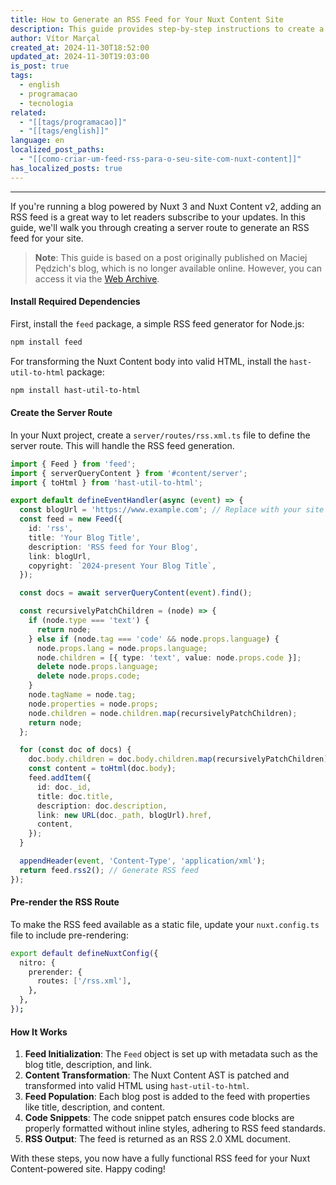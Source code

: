 ```yaml
---
title: How to Generate an RSS Feed for Your Nuxt Content Site
description: This guide provides step-by-step instructions to create a server route that generates an RSS feed for your site.
author: Vítor Marçal
created_at: 2024-11-30T18:52:00
updated_at: 2024-11-30T19:03:00
is_post: true
tags:
  - english
  - programacao
  - tecnologia
related:
  - "[[tags/programacao]]"
  - "[[tags/english]]"
language: en
localized_post_paths:
  - "[[como-criar-um-feed-rss-para-o-seu-site-com-nuxt-content]]"
has_localized_posts: true
---
```

----

If you're running a blog powered by Nuxt 3 and Nuxt Content v2, adding an RSS feed is a great way to let readers subscribe to your updates. In this guide, we'll walk you through creating a server route to generate an RSS feed for your site.

> **Note**: This guide is based on a post originally published on Maciej Pędzich's blog, which is no longer available online. However, you can access it via the [Web Archive](https://web.archive.org/web/20220802163409/https://journal.maciejpedzi.ch/generating-rss-feeds-for-a-nuxt-content-site).

####  Install Required Dependencies

First, install the `feed` package, a simple RSS feed generator for Node.js:

```bash
npm install feed
```
For transforming the Nuxt Content body into valid HTML, install the `hast-util-to-html` package:

```bash
npm install hast-util-to-html
```

#### Create the Server Route

In your Nuxt project, create a `server/routes/rss.xml.ts` file to define the server route. This will handle the RSS feed generation.

```typescript
import { Feed } from 'feed';
import { serverQueryContent } from '#content/server';
import { toHtml } from 'hast-util-to-html';

export default defineEventHandler(async (event) => {
  const blogUrl = 'https://www.example.com'; // Replace with your site URL
  const feed = new Feed({
    id: 'rss',
    title: 'Your Blog Title',
    description: 'RSS feed for Your Blog',
    link: blogUrl,
    copyright: `2024-present Your Blog Title`,
  });

  const docs = await serverQueryContent(event).find();

  const recursivelyPatchChildren = (node) => {
    if (node.type === 'text') {
      return node;
    } else if (node.tag === 'code' && node.props.language) {
      node.props.lang = node.props.language;
      node.children = [{ type: 'text', value: node.props.code }];
      delete node.props.language;
      delete node.props.code;
    }
    node.tagName = node.tag;
    node.properties = node.props;
    node.children = node.children.map(recursivelyPatchChildren);
    return node;
  };

  for (const doc of docs) {
    doc.body.children = doc.body.children.map(recursivelyPatchChildren);
    const content = toHtml(doc.body);
    feed.addItem({
      id: doc._id,
      title: doc.title,
      description: doc.description,
      link: new URL(doc._path, blogUrl).href,
      content,
    });
  }

  appendHeader(event, 'Content-Type', 'application/xml');
  return feed.rss2(); // Generate RSS feed
});
```

#### Pre-render the RSS Route

To make the RSS feed available as a static file, update your `nuxt.config.ts` file to include pre-rendering:

```bash
export default defineNuxtConfig({
  nitro: {
    prerender: {
      routes: ['/rss.xml'],
    },
  },
});
```

#### How It Works

1. **Feed Initialization**: The `Feed` object is set up with metadata such as the blog title, description, and link.
2. **Content Transformation**: The Nuxt Content AST is patched and transformed into valid HTML using `hast-util-to-html`.
3. **Feed Population**: Each blog post is added to the feed with properties like title, description, and content.
4. **Code Snippets**: The code snippet patch ensures code blocks are properly formatted without inline styles, adhering to RSS feed standards.
5. **RSS Output**: The feed is returned as an RSS 2.0 XML document.

With these steps, you now have a fully functional RSS feed for your Nuxt Content-powered site. Happy coding!


